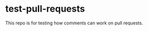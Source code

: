 test-pull-requests
==================

This repo is for testing how comments can work on pull requests.
